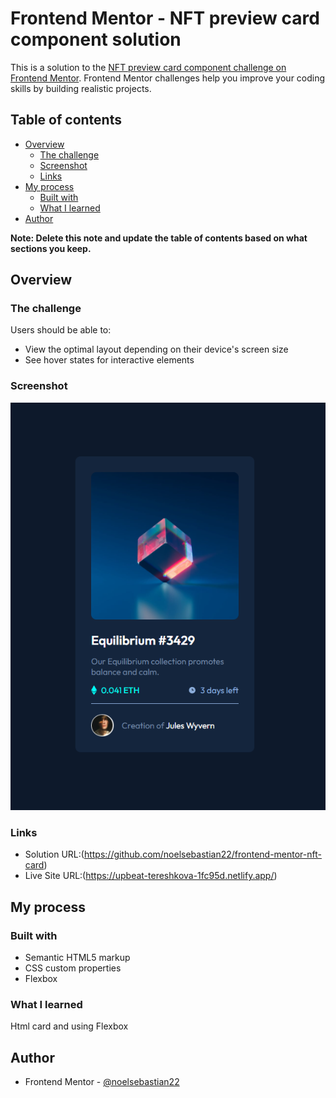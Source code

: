 # Frontend Mentor - NFT preview card component solution

This is a solution to the [NFT preview card component challenge on Frontend Mentor](https://www.frontendmentor.io/challenges/nft-preview-card-component-SbdUL_w0U). Frontend Mentor challenges help you improve your coding skills by building realistic projects.

## Table of contents

- [Overview](#overview)
  - [The challenge](#the-challenge)
  - [Screenshot](#screenshot)
  - [Links](#links)
- [My process](#my-process)
  - [Built with](#built-with)
  - [What I learned](#what-i-learned)
- [Author](#author)

**Note: Delete this note and update the table of contents based on what sections you keep.**

## Overview

### The challenge

Users should be able to:

- View the optimal layout depending on their device's screen size
- See hover states for interactive elements

### Screenshot

![](./images/Solution.PNG)

### Links

- Solution URL:(https://github.com/noelsebastian22/frontend-mentor-nft-card)
- Live Site URL:(https://upbeat-tereshkova-1fc95d.netlify.app/)

## My process

### Built with

- Semantic HTML5 markup
- CSS custom properties
- Flexbox

### What I learned

Html card and using Flexbox

## Author

- Frontend Mentor - [@noelsebastian22](https://www.frontendmentor.io/profile/noelsebastian22)
